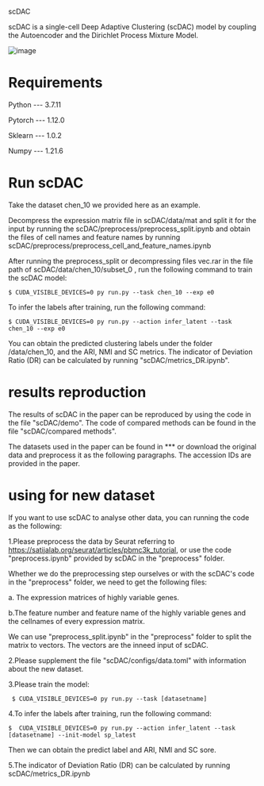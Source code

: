 scDAC

 scDAC is a single-cell Deep Adaptive Clustering (scDAC) model by coupling the Autoencoder and the Dirichlet Process Mixture Model.
 
 ![image](https://github.com/omicshub/scDAC/blob/main/scDAC/image/fig1.png)

# Requirements

Python --- 3.7.11

Pytorch --- 1.12.0

Sklearn --- 1.0.2

Numpy --- 1.21.6

# Run scDAC

Take the dataset chen_10 we provided here as an example.

Decompress the expression matrix file in scDAC/data/mat and split it for the input by running the scDAC/preprocess/preprocess_split.ipynb and obtain the files of cell names and feature names by running scDAC/preprocess/preprocess_cell_and_feature_names.ipynb

After  running the preprocess_split or decompressing files vec.rar in the file path of scDAC/data/chen_10/subset_0 , run the following command to train the scDAC model:

    $ CUDA_VISIBLE_DEVICES=0 py run.py --task chen_10 --exp e0

To infer the labels after training, run the following command:

    $ CUDA_VISIBLE_DEVICES=0 py run.py --action infer_latent --task chen_10 --exp e0


You can obtain the predicted clustering labels under the folder /data/chen_10, and the ARI, NMI and SC metrics. The indicator of  Deviation Ratio (DR) can be calculated by running "scDAC/metrics_DR.ipynb".

# results reproduction

The results of scDAC in the paper can be reproduced by using the code in the file "scDAC/demo". The code of compared methods can be found in the file "scDAC/compared methods".

The datasets used in the paper can be found in *** or download the original data and preprocess it as the following paragraphs. The accession IDs are provided in the paper.

# using for new dataset

If you want to use scDAC to analyse other data, you can running the code as the following:

1.Please preprocess the data by Seurat referring to https://satijalab.org/seurat/articles/pbmc3k_tutorial, or use the code "preprocess.ipynb" provided by scDAC in the "preprocess" folder.

Whether we do the preprocessing step ourselves or with the scDAC's code in the "preprocess" folder, we need to get the following files:

a. The expression matrices of highly variable genes.

b.The feature number and feature name of the highly variable genes and the cellnames of every expression matrix.

We can use "preprocess_split.ipynb" in the "preprocess" folder to split the matrix to vectors. The vectors are the inneed input of scDAC.

2.Please supplement the file "scDAC/configs/data.toml" with information about the new dataset.

3.Please train the model:

     $ CUDA_VISIBLE_DEVICES=0 py run.py --task [datasetname]

4.To infer the labels after training, run the following command:

    $  CUDA_VISIBLE_DEVICES=0 py run.py --action infer_latent --task [datasetname] --init-model sp_latest

Then we can obtain the predict label and ARI, NMI and SC sore.

5.The indicator of  Deviation Ratio (DR) can be calculated by running scDAC/metrics_DR.ipynb


